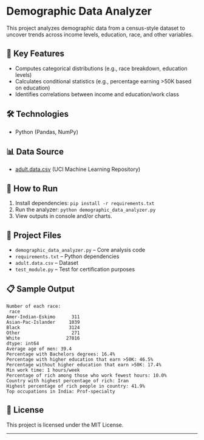 # Demographic Data Analyzer

This project analyzes demographic data from a census-style dataset to uncover trends across income levels, education, race, and other variables.

## 🔹 Key Features
- Computes categorical distributions (e.g., race breakdown, education levels)
- Calculates conditional statistics (e.g., percentage earning >50K based on education)
- Identifies correlations between income and education/work class

## 🛠️ Technologies
- Python (Pandas, NumPy)

## 📊 Data Source
- [adult.data.csv](https://archive.ics.uci.edu/ml/datasets/adult) (UCI Machine Learning Repository)

## 🚀 How to Run
1. Install dependencies: `pip install -r requirements.txt`
2. Run the analyzer: `python demographic_data_analyzer.py`
3. View outputs in console and/or charts.

## 📎 Project Files
- `demographic_data_analyzer.py` – Core analysis code
- `requirements.txt` – Python dependencies
- `adult.data.csv` – Dataset
- `test_module.py` – Test for certification purposes

## 📋 Sample Output

```
Number of each race:
 race
Amer-Indian-Eskimo      311
Asian-Pac-Islander     1039
Black                  3124
Other                   271
White                 27816
dtype: int64
Average age of men: 39.4
Percentage with Bachelors degrees: 16.4%
Percentage with higher education that earn >50K: 46.5%
Percentage without higher education that earn >50K: 17.4%
Min work time: 1 hours/week
Percentage of rich among those who work fewest hours: 10.0%
Country with highest percentage of rich: Iran
Highest percentage of rich people in country: 41.9%
Top occupations in India: Prof-specialty
```
## 📄 License

This project is licensed under the MIT License.

---
